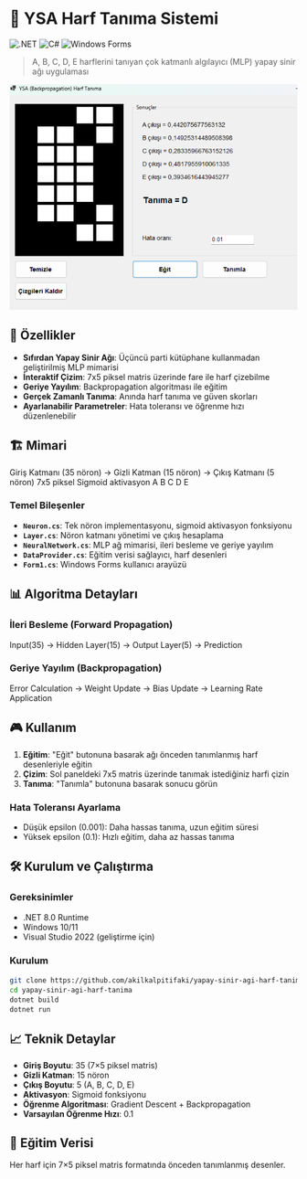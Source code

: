 # 🧠 YSA Harf Tanıma Sistemi

![.NET](https://img.shields.io/badge/.NET-8.0-blue)
![C#](https://img.shields.io/badge/C%23-11.0-purple)
![Windows Forms](https://img.shields.io/badge/Windows%20Forms-GUI-green)

> A, B, C, D, E harflerini tanıyan çok katmanlı algılayıcı (MLP) yapay sinir ağı uygulaması

![Neural Network Demo](ysa.png)

## 🚀 Özellikler

- **Sıfırdan Yapay Sinir Ağı**: Üçüncü parti kütüphane kullanmadan geliştirilmiş MLP mimarisi
- **İnteraktif Çizim**: 7x5 piksel matris üzerinde fare ile harf çizebilme
- **Geriye Yayılım**: Backpropagation algoritması ile eğitim
- **Gerçek Zamanlı Tanıma**: Anında harf tanıma ve güven skorları
- **Ayarlanabilir Parametreler**: Hata toleransı ve öğrenme hızı düzenlenebilir

## 🏗️ Mimari


Giriş Katmanı (35 nöron) → Gizli Katman (15 nöron) → Çıkış Katmanı (5 nöron)
7x5 piksel Sigmoid aktivasyon A B C D E


### Temel Bileşenler

- **`Neuron.cs`**: Tek nöron implementasyonu, sigmoid aktivasyon fonksiyonu
- **`Layer.cs`**: Nöron katmanı yönetimi ve çıkış hesaplama
- **`NeuralNetwork.cs`**: MLP ağ mimarisi, ileri besleme ve geriye yayılım
- **`DataProvider.cs`**: Eğitim verisi sağlayıcı, harf desenleri
- **`Form1.cs`**: Windows Forms kullanıcı arayüzü

## 📊 Algoritma Detayları

### İleri Besleme (Forward Propagation)

Input(35) → Hidden Layer(15) → Output Layer(5) → Prediction

### Geriye Yayılım (Backpropagation)

Error Calculation → Weight Update → Bias Update → Learning Rate Application


## 🎮 Kullanım

1. **Eğitim**: "Eğit" butonuna basarak ağı önceden tanımlanmış harf desenleriyle eğitin
2. **Çizim**: Sol paneldeki 7x5 matris üzerinde tanımak istediğiniz harfi çizin
3. **Tanıma**: "Tanımla" butonuna basarak sonucu görün

### Hata Toleransı Ayarlama
- Düşük epsilon (0.001): Daha hassas tanıma, uzun eğitim süresi
- Yüksek epsilon (0.1): Hızlı eğitim, daha az hassas tanıma

## 🛠️ Kurulum ve Çalıştırma

### Gereksinimler
- .NET 8.0 Runtime
- Windows 10/11
- Visual Studio 2022 (geliştirme için)

### Kurulum
```bash
git clone https://github.com/akilkalpitifaki/yapay-sinir-agi-harf-tanima.git
cd yapay-sinir-agi-harf-tanima
dotnet build
dotnet run
```

## 📈 Teknik Detaylar

- **Giriş Boyutu**: 35 (7×5 piksel matris)
- **Gizli Katman**: 15 nöron
- **Çıkış Boyutu**: 5 (A, B, C, D, E)
- **Aktivasyon**: Sigmoid fonksiyonu
- **Öğrenme Algoritması**: Gradient Descent + Backpropagation
- **Varsayılan Öğrenme Hızı**: 0.1

## 🎯 Eğitim Verisi

Her harf için 7×5 piksel matris formatında önceden tanımlanmış desenler.
